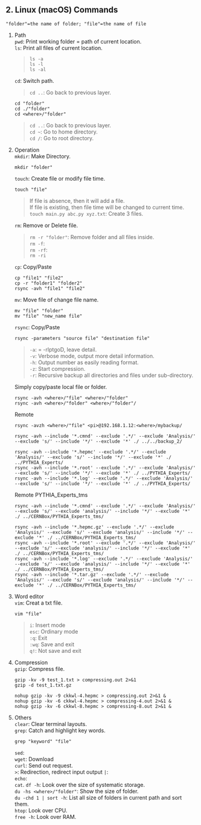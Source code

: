 ## 2. Linux (macOS) Commands
`"folder"=the name of folder; "file"=the name of file`
1. Path  
`pwd`: Print working folder = path of current location.  
`ls`: Print all files of current location.
    > `ls -a`  
    > `ls -l`  
    > `ls -al`
    
    `cd`: Switch path.  
    > `cd ..`: Go back to previous layer.
    ```
    cd "folder"  
    cd ./"folder"  
    cd <where>/"folder"
    ```
    > `cd ..`: Go back to previous layer.  
    > `cd ~`: Go to home directory.  
    > `cd /`: Go to root directory.
2. Operation  
`mkdir`: Make Directory.
    ```
    mkdir "folder"
    ```
    `touch`: Create file or modify file time.
    ```
    touch "file"
    ```
    > If file is absence, then it will add a file.  
    > If file is existing, then file time will be changed to current time.  
    > `touch main.py abc.py xyz.txt`: Create 3 files.
    
    `rm`: Remove or Delete file.
    > `rm -r "folder"`: Remove folder and all files inside.  
    > `rm -f`:  
    > `rm -rf`:  
    > `rm -ri`
    
    `cp`: Copy/Paste
    ```
    cp "file1" "file2"
    cp -r "folder1" "folder2"
    rsync -avh "file1" "file2"
    ```
    `mv`: Move file of change file name.
    ```
    mv "file" "folder"
    mv "file" "new_name file"
    ```
    `rsync`: Copy/Paste
    ```
    rsync -parameters "source file" "destination file"
    ```
    > `-a`: = -rlptgoD, leave detail.  
    > `-v`: Verbose mode, output more detail information.  
    > `-h`: Output number as easily reading format.  
    > `-z`: Start compression.  
    > `-r`: Recursive backup all directories and files under sub-directory.  
    
    Simply copy/paste local file or folder.
    ```
    rsync -avh <where>/"file" <where>/"folder"
    rsync -avh <where>/"folder" <where>/"folder"/
    ```
    Remote
    ```
    rsync -avzh <where>/"file" <pi>@192.168.1.12:<where>/mybackup/
    ```
    ```
    rsync -avh --include '*.cmnd' --exclude '.*/' --exclude 'Analysis/' --exclude 's/' --include '*/' --exclude '*' ./ ../../backup_2/
    ```
    ```
    rsync -avh --include '*.hepmc' --exclude '.*/' --exclude 'Analysis/' --exclude 's/' --include '*/' --exclude '*' ./ ../PYTHIA_Experts/
    rsync -avh --include '*.root' --exclude '.*/' --exclude 'Analysis/' --exclude 's/' --include '*/' --exclude '*' ./ ../PYTHIA_Experts/
    rsync -avh --include '*.log' --exclude '.*/' --exclude 'Analysis/' --exclude 's/' --include '*/' --exclude '*' ./ ../PYTHIA_Experts/
    ```
    Remote PYTHIA_Experts_tms
    ```
    rsync -avh --include '*.cmnd' --exclude '.*/' --exclude 'Analysis/' --exclude 's/' --exclude 'analysis/' --include '*/' --exclude '*' ./ ../CERNBox/PYTHIA_Experts_tms/
    ```
    ```
    rsync -avh --include '*.hepmc.gz' --exclude '.*/' --exclude 'Analysis/' --exclude 's/' --exclude 'analysis/' --include '*/' --exclude '*' ./ ../CERNBox/PYTHIA_Experts_tms/
    rsync -avh --include '*.root' --exclude '.*/' --exclude 'Analysis/' --exclude 's/' --exclude 'analysis/' --include '*/' --exclude '*' ./ ../CERNBox/PYTHIA_Experts_tms/
    rsync -avh --include '*.log' --exclude '.*/' --exclude 'Analysis/' --exclude 's/' --exclude 'analysis/' --include '*/' --exclude '*' ./ ../CERNBox/PYTHIA_Experts_tms/
    rsync -avh --include '*.tar.gz' --exclude '.*/' --exclude 'Analysis/' --exclude 's/' --exclude 'analysis/' --include '*/' --exclude '*' ./ ../CERNBox/PYTHIA_Experts_tms/
    ```
3. Word editor  
`vim`: Creat a txt file.
    ```
    vim "file"
    ```
    > `i`: Insert mode  
    > `esc`: Ordinary mode  
    > `:q`: Exit  
    > `:wq`: Save and exit  
    > `q!`: Not save and exit
4. Compression  
`gzip`: Compress file.
    ```
    gzip -kv -9 test_1.txt > compressing.out 2>&1
    gzip -d test_1.txt.gz
    ```
    ```
    nohup gzip -kv -9 ckkwl-4.hepmc > compressing.out 2>&1 &
    nohup gzip -kv -6 ckkwl-4.hepmc > compressing-4.out 2>&1 &
    nohup gzip -kv -6 ckkwl-8.hepmc > compressing-8.out 2>&1 &
    ```
6. Others  
    `clear`: Clear terminal layouts.  
    `grep`: Catch and highlight key words.  
    ```
    grep "keyword" "file"
    ```
    `sed`:  
    `wget`: Download  
    `curl`: Send out request.  
    `>`: Redirection, redirect input output
    `|`:  
    `echo`:  
    `cat`. 
    `df -h`: Look over the size of systematic storage.  
    `du -hs <where>/"folder"`: Show the size of folder.  
    `du -chd 1 | sort -h`: List all size of folders in current path and sort them.  
    `htop`: Look over CPU.  
    `free -h`: Look over RAM.
    



